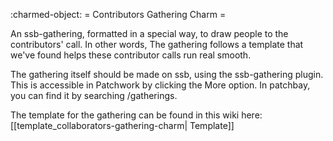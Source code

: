 :charmed-object:
= Contributors Gathering Charm =

An ssb-gathering, formatted in a special way, to draw people to the contributors' call. In other
words,  The gathering follows a template that we've found helps these contributor calls run real smooth.  

The gathering itself should be made on ssb, using the ssb-gathering plugin.  This is accessible in Patchwork by clicking the More option.  In patchbay, you can find it by searching /gatherings.
   
The template for the gathering can be found in this wiki here:
[[template_collaborators-gathering-charm| Template]]

